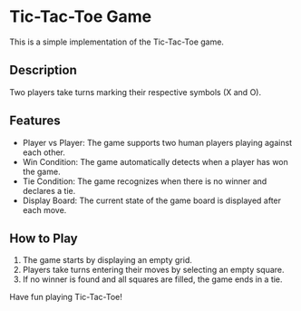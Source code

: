 # Tic-Tac-Toe Game

This is a simple implementation of the Tic-Tac-Toe game.

## Description

Two players take turns marking their respective symbols (X and O).

## Features

- Player vs Player: The game supports two human players playing against each other.
- Win Condition: The game automatically detects when a player has won the game.
- Tie Condition: The game recognizes when there is no winner and declares a tie.
- Display Board: The current state of the game board is displayed after each move.

## How to Play

1. The game starts by displaying an empty grid.
2. Players take turns entering their moves by selecting an empty square.
3. If no winner is found and all squares are filled, the game ends in a tie.

Have fun playing Tic-Tac-Toe!

